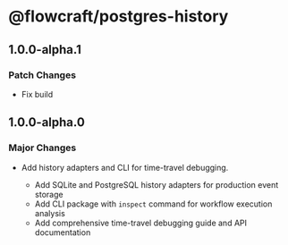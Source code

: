 # @flowcraft/postgres-history

## 1.0.0-alpha.1

### Patch Changes

- Fix build

## 1.0.0-alpha.0

### Major Changes

- Add history adapters and CLI for time-travel debugging.

  - Add SQLite and PostgreSQL history adapters for production event storage
  - Add CLI package with `inspect` command for workflow execution analysis
  - Add comprehensive time-travel debugging guide and API documentation
